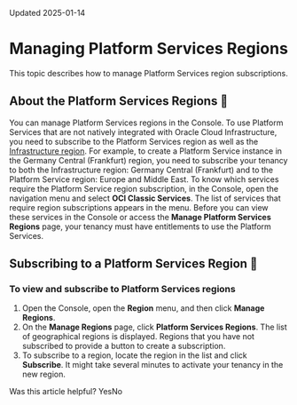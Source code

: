 Updated 2025-01-14
# Managing Platform Services Regions
This topic describes how to manage Platform Services region subscriptions.
## About the Platform Services Regions 🔗 
You can manage Platform Services regions in the Console. 
To use Platform Services that are not natively integrated with Oracle Cloud Infrastructure, you need to subscribe to the Platform Services region as well as the [Infrastructure region](https://docs.oracle.com/en-us/iaas/Content/Identity/regions/managingregions.htm#Managing_Regions). For example, to create a Platform Service instance in the Germany Central (Frankfurt) region, you need to subscribe your tenancy to both the Infrastructure region: Germany Central (Frankfurt) and to the Platform Service region: Europe and Middle East. 
To know which services require the Platform Service region subscription, in the Console, open the navigation menu and select **OCI Classic Services**. The list of services that require region subscriptions appears in the menu.
Before you can view these services in the Console or access the **Manage Platform Services Regions** page, your tenancy must have entitlements to use the Platform Services.
## Subscribing to a Platform Services Region 🔗 
### To view and subscribe to Platform Services regions
  1. Open the Console, open the **Region** menu, and then click **Manage Regions**. 
  2. On the **Manage Regions** page, click **Platform Services Regions**. 
The list of geographical regions is displayed. Regions that you have not subscribed to provide a button to create a subscription.
  3. To subscribe to a region, locate the region in the list and click **Subscribe**.
It might take several minutes to activate your tenancy in the new region. 


Was this article helpful?
YesNo

